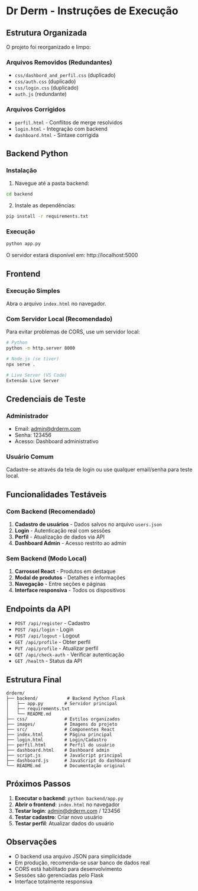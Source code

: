 # Dr Derm - Instruções de Execução

## Estrutura Organizada

O projeto foi reorganizado e limpo:

### Arquivos Removidos (Redundantes)
- `css/dashbord_and_perfil.css` (duplicado)
- `css/auth.css` (duplicado)  
- `css/login.css` (duplicado)
- `auth.js` (redundante)

### Arquivos Corrigidos
- `perfil.html` - Conflitos de merge resolvidos
- `login.html` - Integração com backend
- `dashboard.html` - Sintaxe corrigida

## Backend Python

### Instalação
1. Navegue até a pasta backend:
```bash
cd backend
```

2. Instale as dependências:
```bash
pip install -r requirements.txt
```

### Execução
```bash
python app.py
```

O servidor estará disponível em: http://localhost:5000

## Frontend

### Execução Simples
Abra o arquivo `index.html` no navegador.

### Com Servidor Local (Recomendado)
Para evitar problemas de CORS, use um servidor local:

```bash
# Python
python -m http.server 8000

# Node.js (se tiver)
npx serve .

# Live Server (VS Code)
Extensão Live Server
```

## Credenciais de Teste

### Administrador
- Email: admin@drderm.com
- Senha: 123456
- Acesso: Dashboard administrativo

### Usuário Comum
Cadastre-se através da tela de login ou use qualquer email/senha para teste local.

## Funcionalidades Testáveis

### Com Backend (Recomendado)
1. **Cadastro de usuários** - Dados salvos no arquivo `users.json`
2. **Login** - Autenticação real com sessões
3. **Perfil** - Atualização de dados via API
4. **Dashboard Admin** - Acesso restrito ao admin

### Sem Backend (Modo Local)
1. **Carrossel React** - Produtos em destaque
2. **Modal de produtos** - Detalhes e informações
3. **Navegação** - Entre seções e páginas
4. **Interface responsiva** - Todos os dispositivos

## Endpoints da API

- `POST /api/register` - Cadastro
- `POST /api/login` - Login  
- `POST /api/logout` - Logout
- `GET /api/profile` - Obter perfil
- `PUT /api/profile` - Atualizar perfil
- `GET /api/check-auth` - Verificar autenticação
- `GET /health` - Status da API

## Estrutura Final

```
drderm/
├── backend/           # Backend Python Flask
│   ├── app.py        # Servidor principal
│   ├── requirements.txt
│   └── README.md
├── css/              # Estilos organizados
├── images/           # Imagens do projeto
├── src/              # Componentes React
├── index.html        # Página principal
├── login.html        # Login/Cadastro
├── perfil.html       # Perfil do usuário
├── dashboard.html    # Dashboard admin
├── script.js         # JavaScript principal
├── dashboard.js      # JavaScript do dashboard
└── README.md         # Documentação original
```

## Próximos Passos

1. **Executar o backend**: `python backend/app.py`
2. **Abrir o frontend**: `index.html` no navegador
3. **Testar login**: admin@drderm.com / 123456
4. **Testar cadastro**: Criar novo usuário
5. **Testar perfil**: Atualizar dados do usuário

## Observações

- O backend usa arquivo JSON para simplicidade
- Em produção, recomenda-se usar banco de dados real
- CORS está habilitado para desenvolvimento
- Sessões são gerenciadas pelo Flask
- Interface totalmente responsiva